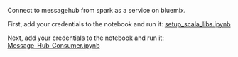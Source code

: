 Connect to messagehub from spark as a service on bluemix.

First, add your credentials to the notebook and run it: [setup_scala_libs.ipynb](./setup_scala_libs.ipynb)

Next, add your credentials to the notebook and run it: [Message_Hub_Consumer.ipynb](./Message_Hub_Consumer.ipynb)
